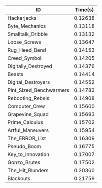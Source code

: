 |ID|Time(s)|
|-|-|
|Hackerjacks|0.12638|
|Byte_Mechanics|0.13118|
|Smalltalk_Dribble|0.13132|
|Loose_Screws|0.13647|
|Rug_Heed_Bend|0.14153|
|Creed_Symbol|0.14205|
|Digitally_Destroyed|0.14376|
|Beasts|0.14414|
|Digital_Destroyers|0.14552|
|Pint_Sized_Benchwarmers|0.14783|
|Rebooting_Rebels|0.14908|
|Computer_Crew|0.15600|
|Grapevine_Squad|0.15693|
|Prime_Calculus|0.15702|
|Artful_Maneuvers|0.15954|
|The_ERROR_List|0.16309|
|Pseudo_Boom|0.16775|
|Key_to_Innovation|0.17007|
|Gonzo_Brutes|0.17502|
|The_Hit_Blunders|0.20360|
|Blackouts|0.21759|
